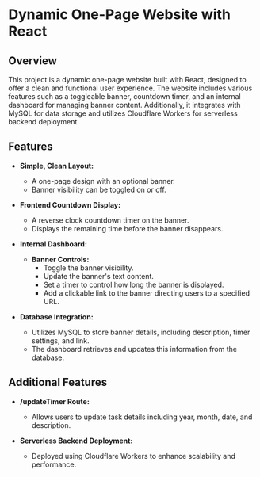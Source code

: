 # Dynamic One-Page Website with React

## Overview

This project is a dynamic one-page website built with React, designed to offer a clean and functional user experience. The website includes various features such as a toggleable banner, countdown timer, and an internal dashboard for managing banner content. Additionally, it integrates with MySQL for data storage and utilizes Cloudflare Workers for serverless backend deployment.

## Features

- **Simple, Clean Layout:**
  - A one-page design with an optional banner.
  - Banner visibility can be toggled on or off.

- **Frontend Countdown Display:**
  - A reverse clock countdown timer on the banner.
  - Displays the remaining time before the banner disappears.

- **Internal Dashboard:**
  - **Banner Controls:**
    - Toggle the banner visibility.
    - Update the banner's text content.
    - Set a timer to control how long the banner is displayed.
    - Add a clickable link to the banner directing users to a specified URL.

- **Database Integration:**
  - Utilizes MySQL to store banner details, including description, timer settings, and link.
  - The dashboard retrieves and updates this information from the database.

## Additional Features

- **/updateTimer Route:**
  - Allows users to update task details including year, month, date, and description.

- **Serverless Backend Deployment:**
  - Deployed using Cloudflare Workers to enhance scalability and performance.
